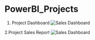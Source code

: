 # PowerBI_Projects
1. Project Dashboard
![Sales Dashboard](https://github.com/CJ00777/PowerBI_Projects/assets/130445916/7810525d-18ea-49b5-b799-4049b90914c4)

2.Project Sales Report
![Sales Dashboard](https://github.com/CJ00777/PowerBI_Projects/assets/130445916/e0f8f70a-3783-4d21-822b-88b6fde09430)
